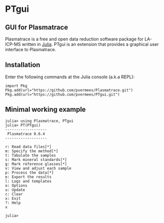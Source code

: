 # PTgui

## GUI for Plasmatrace

Plasmatrace is a free and open data reduction software package for
LA-ICP-MS written in [Julia](https://julialang.org/). PTgui is an
extension that provides a graphical user interface to Plasmatrace.

## Installation

Enter the following commands at the Julia console (a.k.a REPL):

```
import Pkg
Pkg.add(url="https://github.com/pvermees/Plasmatrace.git")
Pkg.add(url="https://github.com/pvermees/PTgui.git")
```

## Minimal working example

```
julia> using Plasmatrace, PTgui
julia> PT(PTgui)
-------------------
 Plasmatrace 0.6.4
-------------------

r: Read data files[*]
m: Specify the method[*]
t: Tabulate the samples
s: Mark mineral standards[*]
g: Mark reference glasses[*]
v: View and adjust each sample
p: Process the data[*]
e: Export the results
l: Logs and templates
o: Options
u: Update
c: Clear
x: Exit
?: Help
x

julia> 
```

